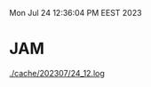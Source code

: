 Mon Jul 24 12:36:04 PM EEST 2023
# JAM
<a href='./cache/202307/24_12.log'>./cache/202307/24_12.log</a>
